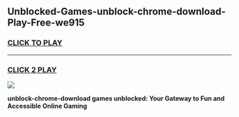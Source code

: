
## Unblocked-Games-unblock-chrome-download-Play-Free-we915
<h3>
<a href="https://premium76.site?title=unblock-chrome-download&ref=21A">CLICK TO PLAY</a></h3>
<hr>

<h3>
<a href="https://premium76.site?title=unblock-chrome-download&ref=21A">CLICK 2 PLAY</a>
  
</h3>

<a href="https://premium76.site?title=unblock-chrome-download&ref=21A"><img src="https://clearcache.store/games.png"></a>


**unblock-chrome-download games unblocked: Your Gateway to Fun and Accessible Online Gaming**
